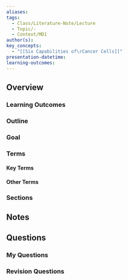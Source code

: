 ```yaml
---
aliases: 
tags:
  - Class/Literature-Note/Lecture
  - Topic/-
  - Context/MD1
author(s): 
key_concepts:
  - "[[Six Capabilities of\rCancer Cells]]"
presentation-datetime: 
learning-outcomes:
---
```



## Overview
### Learning Outcomes

### Outline

### Goal

### Terms
#### Key Terms

#### Other Terms

### Sections


## Notes


## Questions

### My Questions
### Revision Questions




